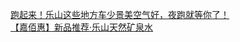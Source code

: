   
[跑起来！乐山这些地方车少景美空气好，夜跑就等你了！](http://www.dianyue.me/archives/489/y8jybued4j0q169x/)  
[【嘉佰惠】新品推荐·乐山天然矿泉水](http://www.dianyue.me/archives/085/yiou3z9qdvoi7orc/)